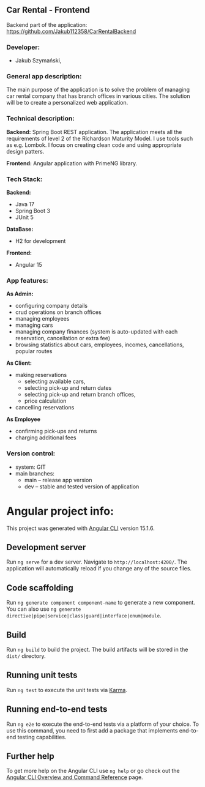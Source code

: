 ## Car Rental - Frontend

Backend part of the application: https://github.com/Jakub112358/CarRentalBackend

### Developer:
- Jakub Szymański, 

### General app description:
The main purpose of the application is to solve the problem of managing car rental company that has branch offices in various cities. 
The solution will be to create a personalized web application.

### Technical description: 

**Backend:**
Spring Boot REST application. The application meets all the requirements of level 2 of the Richardson Maturity Model. 
I use tools such as e.g. Lombok. I focus on creating clean code and using appropriate design patters.

**Frontend:**
Angular application with PrimeNG library.

### Tech Stack:
**Backend:**
- Java 17
- Spring Boot 3
- JUnit 5

**DataBase:**
- H2 for development

**Frontend:**
- Angular 15

### App features: 

**As Admin:**

- configuring company details
- crud operations on branch offices
- managing employees
- managing cars
- managing company finances (system is auto-updated with each reservation, cancellation or extra fee)
- browsing statistics about cars, employees, incomes, cancellations, popular routes


 **As Client:**
 
- making reservations
  - selecting available cars,
  - selecting pick-up and return dates 
  - selecting pick-up and return branch offices,
  - price calculation
- cancelling reservations

**As Employee**

- confirming pick-ups and returns
- charging additional fees

### Version control: 
- system: GIT
- main branches:
  - main – release app version
  - dev – stable and tested version of application
  
# Angular project info:

This project was generated with [Angular CLI](https://github.com/angular/angular-cli) version 15.1.6.

## Development server

Run `ng serve` for a dev server. Navigate to `http://localhost:4200/`. The application will automatically reload if you change any of the source files.

## Code scaffolding

Run `ng generate component component-name` to generate a new component. You can also use `ng generate directive|pipe|service|class|guard|interface|enum|module`.

## Build

Run `ng build` to build the project. The build artifacts will be stored in the `dist/` directory.

## Running unit tests

Run `ng test` to execute the unit tests via [Karma](https://karma-runner.github.io).

## Running end-to-end tests

Run `ng e2e` to execute the end-to-end tests via a platform of your choice. To use this command, you need to first add a package that implements end-to-end testing capabilities.

## Further help

To get more help on the Angular CLI use `ng help` or go check out the [Angular CLI Overview and Command Reference](https://angular.io/cli) page.

